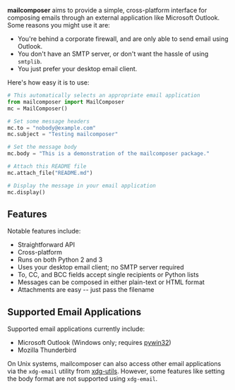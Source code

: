 **mailcomposer** aims to provide a simple, cross-platform interface for composing emails through an external application like Microsoft Outlook. Some reasons you might use it are:

* You're behind a corporate firewall, and are only able to send email using Outlook.
* You don't have an SMTP server, or don't want the hassle of using `smtplib`.
* You just prefer your desktop email client.

Here's how easy it is to use:

```python
# This automatically selects an appropriate email application
from mailcomposer import MailComposer
mc = MailComposer()

# Set some message headers
mc.to = "nobody@example.com"
mc.subject = "Testing mailcomposer"

# Set the message body
mc.body = "This is a demonstration of the mailcomposer package."

# Attach this README file
mc.attach_file("README.md")

# Display the message in your email application
mc.display()
```


## Features

Notable features include:

* Straightforward API
* Cross-platform
* Runs on both Python 2 and 3
* Uses your desktop email client; no SMTP server required
* To, CC, and BCC fields accept single recipients or Python lists
* Messages can be composed in either plain-text or HTML format
* Attachments are easy -- just pass the filename


## Supported Email Applications

Supported email applications currently include:

* Microsoft Outlook (Windows only; requires [pywin32](https://pypi.org/project/pywin32/))
* Mozilla Thunderbird

On Unix systems, mailcomposer can also access other email applications via the `xdg-email` utility from [xdg-utils](https://freedesktop.org/wiki/Software/xdg-utils/). However, some features like setting the body format are not supported using `xdg-email`.
